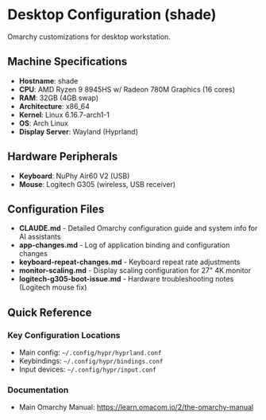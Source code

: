 # Desktop Configuration (shade)

Omarchy customizations for desktop workstation.

## Machine Specifications

- **Hostname**: shade
- **CPU**: AMD Ryzen 9 8945HS w/ Radeon 780M Graphics (16 cores)
- **RAM**: 32GB (4GB swap)
- **Architecture**: x86_64
- **Kernel**: Linux 6.16.7-arch1-1
- **OS**: Arch Linux
- **Display Server**: Wayland (Hyprland)

## Hardware Peripherals

- **Keyboard**: NuPhy Air60 V2 (USB)
- **Mouse**: Logitech G305 (wireless, USB receiver)

## Configuration Files

- **CLAUDE.md** - Detailed Omarchy configuration guide and system info for AI assistants
- **app-changes.md** - Log of application binding and configuration changes
- **keyboard-repeat-changes.md** - Keyboard repeat rate adjustments
- **monitor-scaling.md** - Display scaling configuration for 27" 4K monitor
- **logitech-g305-boot-issue.md** - Hardware troubleshooting notes (Logitech mouse fix)

## Quick Reference

### Key Configuration Locations
- Main config: `~/.config/hypr/hyprland.conf`
- Keybindings: `~/.config/hypr/bindings.conf`
- Input devices: `~/.config/hypr/input.conf`

### Documentation
- Main Omarchy Manual: https://learn.omacom.io/2/the-omarchy-manual
